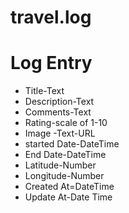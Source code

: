 # travel.log
# Log Entry
* Title-Text
* Description-Text
* Comments-Text
* Rating-scale of 1-10
* Image -Text-URL
* started Date-DateTime
* End Date-DateTime
* Latitude-Number
* Longitude-Number
* Created At=DateTime
* Update At-Date Time